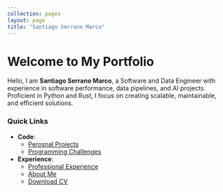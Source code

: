 ```yaml
---
collection: pages
layout: page
title: "Santiago Serrano Marco"
---
```


# Welcome to My Portfolio

Hello, I am **Santiago Serrano Marco**, a Software and Data Engineer with experience in software performance, data pipelines, and AI projects. Proficient in Python and Rust, I focus on creating scalable, maintainable, and efficient solutions.

### Quick Links

- **Code**:
  - [Perosnal Projects](Projects/README.md)
  - [Programming Challenges](challenges/README.md)
- **Experience**:
  - [Professional Experience](Pages/professional_experience.md)
  - [About Me](Pages/about_me.md)
  - [Download CV](assets/Downloads/CV.pdf)
